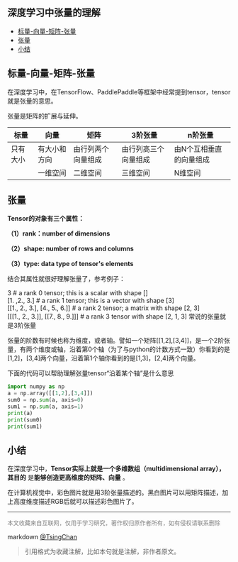 深度学习中张量的理解
----

<!-- TOC -->

- [标量-向量-矩阵-张量](#标量-向量-矩阵-张量)
- [张量](#张量)
- [小结](#小结)

<!-- /TOC -->
## 标量-向量-矩阵-张量
  
在深度学习中，在TensorFlow、PaddlePaddle等框架中经常提到tensor，tensor就是张量的意思。

张量是矩阵的扩展与延伸。

|标量|  向量| 矩阵| 3阶张量| n阶张量 |
|-|-|-|-|-|
|只有大小| 有大小和方向| 由行列两个向量组成| 由行列高三个向量组成| 由N个互相垂直的向量组成|   
||一维空间| 二维空间| 三维空间| N维空间|

## 张量

**Tensor的对象有三个属性：**

**（1）rank：number of dimensions**

**（2）shape: number of rows and columns**

**（3）type: data type of tensor's elements**

结合其属性就很好理解张量了，参考例子：

3 # a rank 0 tensor; this is a scalar with shape \[\]  
\[1. ,2., 3.\] # a rank 1 tensor; this is a vector with shape \[3\]  
\[\[1., 2., 3.\], \[4., 5., 6.\]\] # a rank 2 tensor; a matrix with shape \[2, 3\]  
\[\[\[1., 2., 3.\]\], \[\[7., 8., 9.\]\]\] # a rank 3 tensor with shape \[2, 1, 3\] 常说的张量就是3阶张量

张量的阶数有时候也称为维度，或者轴。譬如一个矩阵\[\[1,2\],\[3,4\]\]，是一个2阶张量，有两个维度或轴，沿着第0个轴（为了与python的计数方式一致）你看到的是\[1,2\]，\[3,4\]两个向量，沿着第1个轴你看到的是\[1,3\]，\[2,4\]两个向量。

下面的代码可以帮助理解张量tensor“沿着某个轴”是什么意思

```python
import numpy as np
a = np.array([[1,2],[3,4]]) 
sum0 = np.sum(a, axis=0) 
sum1 = np.sum(a, axis=1)
print(a)
print(sum0) 
print(sum1) 
```


## 小结

在深度学习中，**Tensor实际上就是一个多维数组（multidimensional array），其目的** 是**能够创造更高维度的矩阵、向量** 。

在计算机视觉中，彩色图片就是用3阶张量描述的。黑白图片可以用矩阵描述，加上高度维度描述RGB后就可以描述彩色图片了。




----
<font size=2 color='grey'>本文收藏来自互联网，仅用于学习研究，著作权归原作者所有，如有侵权请联系删除</font>

markdown [@TsingChan](http://www.9ong.com/) 

> 引用格式为收藏注解，比如本句就是注解，非作者原文。
